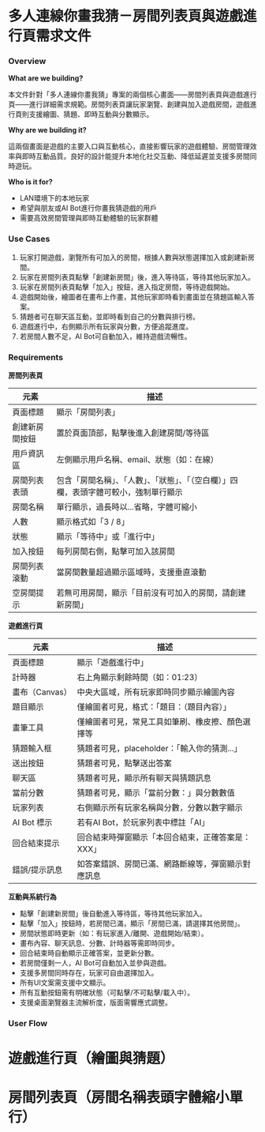 # 多人連線你畫我猜－房間列表頁與遊戲進行頁需求文件

### Overview

**What are we building?**

本文件針對「多人連線你畫我猜」專案的兩個核心畫面——房間列表頁與遊戲進行頁——進行詳細需求規範。房間列表頁讓玩家瀏覽、創建與加入遊戲房間，遊戲進行頁則支援繪圖、猜題、即時互動與分數顯示。

**Why are we building it?**

這兩個畫面是遊戲的主要入口與互動核心，直接影響玩家的遊戲體驗、房間管理效率與即時互動品質。良好的設計能提升本地化社交互動、降低延遲並支援多房間同時遊玩。

**Who is it for?**

* LAN環境下的本地玩家
* 希望與朋友或AI Bot進行你畫我猜遊戲的用戶
* 需要高效房間管理與即時互動體驗的玩家群體

### Use Cases

1. 玩家打開遊戲，瀏覽所有可加入的房間，根據人數與狀態選擇加入或創建新房間。
2. 玩家在房間列表頁點擊「創建新房間」後，進入等待區，等待其他玩家加入。
3. 玩家在房間列表頁點擊「加入」按鈕，進入指定房間，等待遊戲開始。
4. 遊戲開始後，繪圖者在畫布上作畫，其他玩家即時看到畫面並在猜題區輸入答案。
5. 猜題者可在聊天區互動，並即時看到自己的分數與排行榜。
6. 遊戲進行中，右側顯示所有玩家與分數，方便追蹤進度。
7. 若房間人數不足，AI Bot可自動加入，維持遊戲流暢性。

### Requirements

**房間列表頁**

| 元素 | 描述 |
| --- | --- |
| 頁面標題 | 顯示「房間列表」 |
| 創建新房間按鈕 | 置於頁面頂部，點擊後進入創建房間/等待區 |
| 用戶資訊區 | 左側顯示用戶名稱、email、狀態（如：在線） |
| 房間列表表頭 | 包含「房間名稱」、「人數」、「狀態」、「（空白欄）」四欄，表頭字體可較小，強制單行顯示 |
| 房間名稱 | 單行顯示，過長時以...省略，字體可縮小 |
| 人數 | 顯示格式如「3 / 8」 |
| 狀態 | 顯示「等待中」或「進行中」 |
| 加入按鈕 | 每列房間右側，點擊可加入該房間 |
| 房間列表滾動 | 當房間數量超過顯示區域時，支援垂直滾動 |
| 空房間提示 | 若無可用房間，顯示「目前沒有可加入的房間，請創建新房間」 |

**遊戲進行頁**

| 元素 | 描述 |
| --- | --- |
| 頁面標題 | 顯示「遊戲進行中」 |
| 計時器 | 右上角顯示剩餘時間（如：01:23） |
| 畫布（Canvas） | 中央大區域，所有玩家即時同步顯示繪圖內容 |
| 題目顯示 | 僅繪圖者可見，格式：「題目：（題目內容）」 |
| 畫筆工具 | 僅繪圖者可見，常見工具如筆刷、橡皮擦、顏色選擇等 |
| 猜題輸入框 | 猜題者可見，placeholder：「輸入你的猜測...」 |
| 送出按鈕 | 猜題者可見，點擊送出答案 |
| 聊天區 | 猜題者可見，顯示所有聊天與猜題訊息 |
| 當前分數 | 猜題者可見，顯示「當前分數：」與分數數值 |
| 玩家列表 | 右側顯示所有玩家名稱與分數，分數以數字顯示 |
| AI Bot 標示 | 若有AI Bot，於玩家列表中標註「AI」 |
| 回合結束提示 | 回合結束時彈窗顯示「本回合結束，正確答案是：XXX」 |
| 錯誤/提示訊息 | 如答案錯誤、房間已滿、網路斷線等，彈窗顯示對應訊息 |

**互動與系統行為**

* 點擊「創建新房間」後自動進入等待區，等待其他玩家加入。
* 點擊「加入」按鈕時，若房間已滿，顯示「房間已滿，請選擇其他房間」。
* 房間狀態即時更新（如：有玩家進入/離開、遊戲開始/結束）。
* 畫布內容、聊天訊息、分數、計時器等需即時同步。
* 回合結束時自動顯示正確答案，並更新分數。
* 若房間僅剩一人，AI Bot可自動加入並參與遊戲。
* 支援多房間同時存在，玩家可自由選擇加入。
* 所有UI文案需支援中文顯示。
* 所有互動按鈕需有明確狀態（可點擊/不可點擊/載入中）。
* 支援桌面瀏覽器主流解析度，版面需響應式調整。

### User Flow

# 遊戲進行頁（繪圖與猜題）

# 房間列表頁（房間名稱表頭字體縮小單行）
